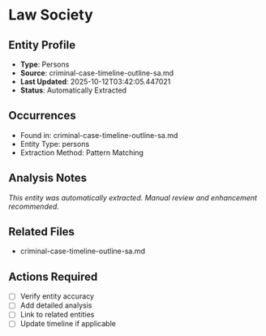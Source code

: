 # Law Society

## Entity Profile
- **Type**: Persons
- **Source**: criminal-case-timeline-outline-sa.md
- **Last Updated**: 2025-10-12T03:42:05.447021
- **Status**: Automatically Extracted

## Occurrences
- Found in: criminal-case-timeline-outline-sa.md
- Entity Type: persons
- Extraction Method: Pattern Matching

## Analysis Notes
*This entity was automatically extracted. Manual review and enhancement recommended.*

## Related Files
- criminal-case-timeline-outline-sa.md

## Actions Required
- [ ] Verify entity accuracy
- [ ] Add detailed analysis
- [ ] Link to related entities
- [ ] Update timeline if applicable
